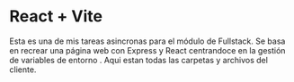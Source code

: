 # React + Vite
Esta es una de mis tareas asincronas para el módulo de Fullstack. Se basa en recrear una página web con Express y React centrandoce en la gestión de variables de entorno  . Aqui estan todas las carpetas y archivos del cliente. 
